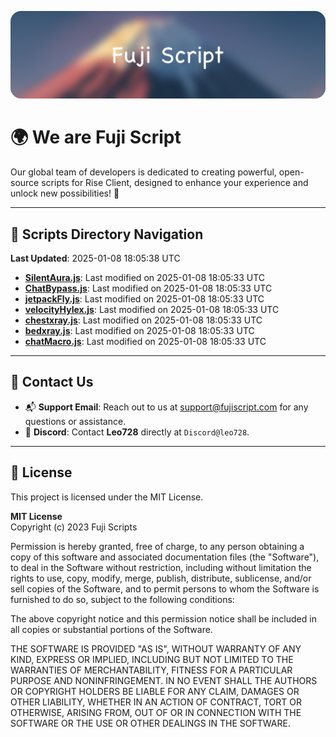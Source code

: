 ![Banner](.github/b.webp)

# 🌍 **We are Fuji Script**

Our global team of developers is dedicated to creating powerful, open-source scripts for Rise Client, designed to enhance your experience and unlock new possibilities! 🌟

---
<!-- SCRIPTS_NAVIGATION_START -->
## 📂 **Scripts Directory Navigation**

**Last Updated**: 2025-01-08 18:05:38 UTC

- **[SilentAura.js](scripts/SilentAura.js)**: Last modified on 2025-01-08 18:05:33 UTC
- **[ChatBypass.js](scripts/ChatBypass.js)**: Last modified on 2025-01-08 18:05:33 UTC
- **[jetpackFly.js](scripts/jetpackFly.js)**: Last modified on 2025-01-08 18:05:33 UTC
- **[velocityHylex.js](scripts/velocityHylex.js)**: Last modified on 2025-01-08 18:05:33 UTC
- **[chestxray.js](scripts/chestxray.js)**: Last modified on 2025-01-08 18:05:33 UTC
- **[bedxray.js](scripts/bedxray.js)**: Last modified on 2025-01-08 18:05:33 UTC
- **[chatMacro.js](scripts/chatMacro.js)**: Last modified on 2025-01-08 18:05:33 UTC

<!-- SCRIPTS_NAVIGATION_END -->

---

## 💬 **Contact Us**  
- 📬 **Support Email**: Reach out to us at [support@fujiscript.com](mailto:support@fujiscript.com) for any questions or assistance.  
- 💬 **Discord**: Contact **Leo728** directly at `Discord@leo728`.

---

## 📜 **License**

This project is licensed under the MIT License.  

**MIT License**  
Copyright (c) 2023 Fuji Scripts  

Permission is hereby granted, free of charge, to any person obtaining a copy of this software and associated documentation files (the "Software"), to deal in the Software without restriction, including without limitation the rights to use, copy, modify, merge, publish, distribute, sublicense, and/or sell copies of the Software, and to permit persons to whom the Software is furnished to do so, subject to the following conditions:  

The above copyright notice and this permission notice shall be included in all copies or substantial portions of the Software.  

THE SOFTWARE IS PROVIDED "AS IS", WITHOUT WARRANTY OF ANY KIND, EXPRESS OR IMPLIED, INCLUDING BUT NOT LIMITED TO THE WARRANTIES OF MERCHANTABILITY, FITNESS FOR A PARTICULAR PURPOSE AND NONINFRINGEMENT. IN NO EVENT SHALL THE AUTHORS OR COPYRIGHT HOLDERS BE LIABLE FOR ANY CLAIM, DAMAGES OR OTHER LIABILITY, WHETHER IN AN ACTION OF CONTRACT, TORT OR OTHERWISE, ARISING FROM, OUT OF OR IN CONNECTION WITH THE SOFTWARE OR THE USE OR OTHER DEALINGS IN THE SOFTWARE.  
